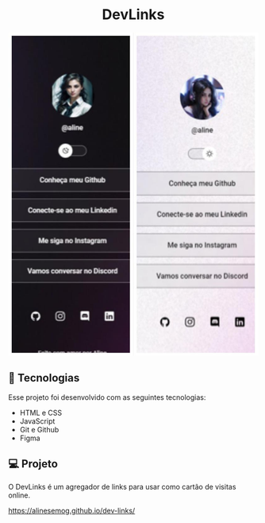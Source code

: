
<h1 align="center"> DevLinks </h1>


<p align="center">
  <img alt="License" src="./assets/projeto.jpg">
</p>


## 🚀 Tecnologias

Esse projeto foi desenvolvido com as seguintes tecnologias:

- HTML e CSS
- JavaScript
- Git e Github
- Figma

## 💻 Projeto

O DevLinks é um agregador de links para usar como cartão de visitas online.

https://alinesemog.github.io/dev-links/

